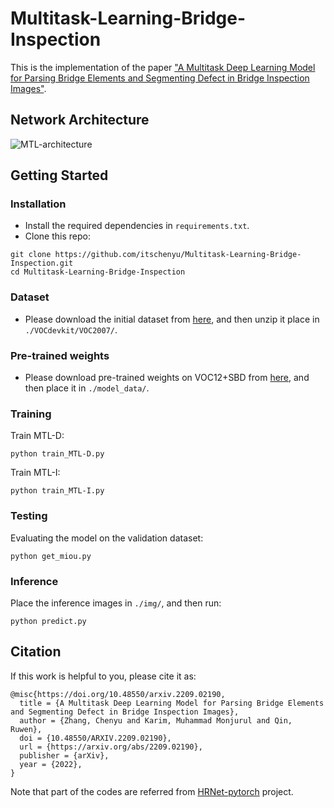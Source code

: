 # Multitask-Learning-Bridge-Inspection
This is the implementation of the paper ["A Multitask Deep Learning Model for Parsing Bridge Elements and Segmenting Defect in Bridge Inspection Images"](https://arxiv.org/abs/2209.02190).

## Network Architecture
![MTL-architecture](https://user-images.githubusercontent.com/90736946/198709157-abf0d92a-1b28-4459-a099-7e4ccd5b9006.png)

## Getting Started
### Installation
* Install the required dependencies in `requirements.txt`.
* Clone this repo:
~~~~
git clone https://github.com/itschenyu/Multitask-Learning-Bridge-Inspection.git
cd Multitask-Learning-Bridge-Inspection
~~~~
### Dataset
* Please download the initial dataset from [here](https://drive.google.com/drive/folders/1HLCUC8R9x3t-qB_t3NQ1XujMV43Axmv_?usp=share_link), and then unzip it place in `./VOCdevkit/VOC2007/`.

### Pre-trained weights
* Please download pre-trained weights on VOC12+SBD from [here](https://github.com/bubbliiiing/hrnet-pytorch/releases/download/v1.0/hrnetv2_w32_weights_voc.pth), and then place it in `./model_data/`.

### Training
Train MTL-D:
~~~~
python train_MTL-D.py
~~~~
Train MTL-I:
~~~~
python train_MTL-I.py
~~~~

### Testing
Evaluating the model on the validation dataset:
~~~~
python get_miou.py
~~~~

### Inference
Place the inference images in `./img/`, and then run:
~~~~
python predict.py
~~~~

## Citation
If this work is helpful to you, please cite it as:
~~~~
@misc{https://doi.org/10.48550/arxiv.2209.02190,
  title = {A Multitask Deep Learning Model for Parsing Bridge Elements and Segmenting Defect in Bridge Inspection Images},
  author = {Zhang, Chenyu and Karim, Muhammad Monjurul and Qin, Ruwen},
  doi = {10.48550/ARXIV.2209.02190},
  url = {https://arxiv.org/abs/2209.02190},
  publisher = {arXiv}, 
  year = {2022},
}
~~~~
Note that part of the codes are referred from <a href="https://github.com/bubbliiiing/hrnet-pytorch">HRNet-pytorch</a> project.
